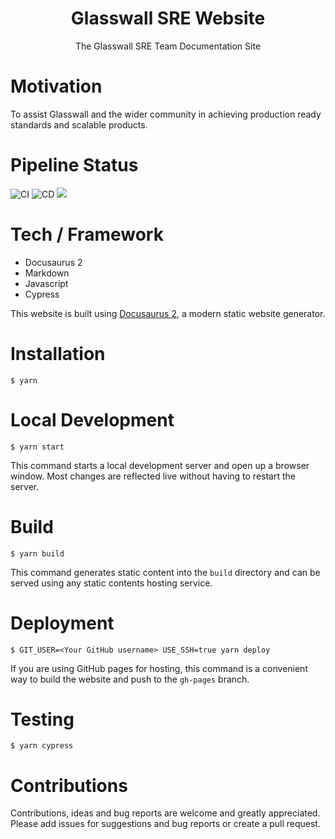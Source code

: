<div align="center" style="text-align:center">

# Glasswall SRE Website
The Glasswall SRE Team Documentation Site

</div>

# Motivation
To assist Glasswall and the wider community in achieving production ready standards and scalable products. 

# Pipeline Status

![CI](https://github.com/glasswall-sre/glasswall-sre.github.io/workflows/CI/badge.svg)
![CD](https://github.com/glasswall-sre/glasswall-sre.github.io/workflows/CD/badge.svg)
![](https://img.shields.io/badge/Glasswall%20SRE-Approved-success)

# Tech / Framework
- Docusaurus 2
- Markdown
- Javascript
- Cypress

This website is built using [Docusaurus 2](https://v2.docusaurus.io/), a modern static website generator.

# Installation

```
$ yarn
```

# Local Development

```
$ yarn start
```

This command starts a local development server and open up a browser window. Most changes are reflected live without having to restart the server.

# Build

```
$ yarn build
```

This command generates static content into the `build` directory and can be served using any static contents hosting service.

# Deployment

```
$ GIT_USER=<Your GitHub username> USE_SSH=true yarn deploy
```

If you are using GitHub pages for hosting, this command is a convenient way to build the website and push to the `gh-pages` branch.

# Testing

```
$ yarn cypress
```

# Contributions
Contributions, ideas and bug reports are welcome and greatly appreciated. Please add issues for suggestions and bug reports or create a pull request.
